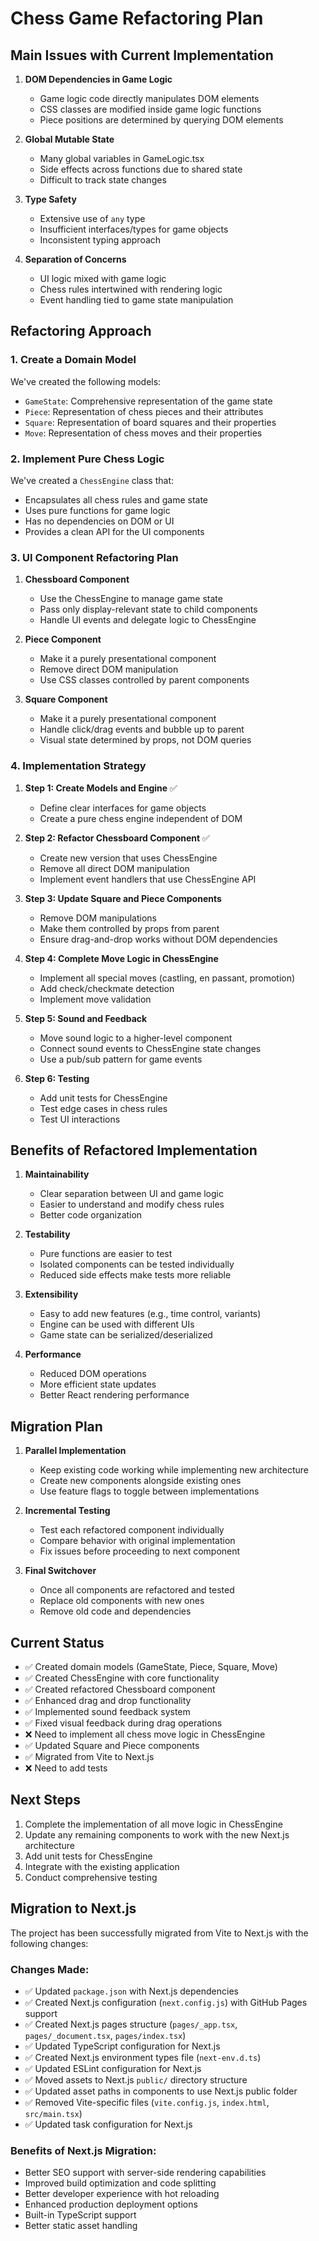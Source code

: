 # Chess Game Refactoring Plan

## Main Issues with Current Implementation

1. **DOM Dependencies in Game Logic**

   - Game logic code directly manipulates DOM elements
   - CSS classes are modified inside game logic functions
   - Piece positions are determined by querying DOM elements

2. **Global Mutable State**

   - Many global variables in GameLogic.tsx
   - Side effects across functions due to shared state
   - Difficult to track state changes

3. **Type Safety**

   - Extensive use of `any` type
   - Insufficient interfaces/types for game objects
   - Inconsistent typing approach

4. **Separation of Concerns**
   - UI logic mixed with game logic
   - Chess rules intertwined with rendering logic
   - Event handling tied to game state manipulation

## Refactoring Approach

### 1. Create a Domain Model

We've created the following models:

- `GameState`: Comprehensive representation of the game state
- `Piece`: Representation of chess pieces and their attributes
- `Square`: Representation of board squares and their properties
- `Move`: Representation of chess moves and their properties

### 2. Implement Pure Chess Logic

We've created a `ChessEngine` class that:

- Encapsulates all chess rules and game state
- Uses pure functions for game logic
- Has no dependencies on DOM or UI
- Provides a clean API for the UI components

### 3. UI Component Refactoring Plan

1. **Chessboard Component**

   - Use the ChessEngine to manage game state
   - Pass only display-relevant state to child components
   - Handle UI events and delegate logic to ChessEngine

2. **Piece Component**

   - Make it a purely presentational component
   - Remove direct DOM manipulation
   - Use CSS classes controlled by parent components

3. **Square Component**
   - Make it a purely presentational component
   - Handle click/drag events and bubble up to parent
   - Visual state determined by props, not DOM queries

### 4. Implementation Strategy

1. **Step 1: Create Models and Engine** ✅

   - Define clear interfaces for game objects
   - Create a pure chess engine independent of DOM

2. **Step 2: Refactor Chessboard Component** ✅

   - Create new version that uses ChessEngine
   - Remove all direct DOM manipulation
   - Implement event handlers that use ChessEngine API

3. **Step 3: Update Square and Piece Components**

   - Remove DOM manipulations
   - Make them controlled by props from parent
   - Ensure drag-and-drop works without DOM dependencies

4. **Step 4: Complete Move Logic in ChessEngine**

   - Implement all special moves (castling, en passant, promotion)
   - Add check/checkmate detection
   - Implement move validation

5. **Step 5: Sound and Feedback**

   - Move sound logic to a higher-level component
   - Connect sound events to ChessEngine state changes
   - Use a pub/sub pattern for game events

6. **Step 6: Testing**
   - Add unit tests for ChessEngine
   - Test edge cases in chess rules
   - Test UI interactions

## Benefits of Refactored Implementation

1. **Maintainability**

   - Clear separation between UI and game logic
   - Easier to understand and modify chess rules
   - Better code organization

2. **Testability**

   - Pure functions are easier to test
   - Isolated components can be tested individually
   - Reduced side effects make tests more reliable

3. **Extensibility**

   - Easy to add new features (e.g., time control, variants)
   - Engine can be used with different UIs
   - Game state can be serialized/deserialized

4. **Performance**
   - Reduced DOM operations
   - More efficient state updates
   - Better React rendering performance

## Migration Plan

1. **Parallel Implementation**

   - Keep existing code working while implementing new architecture
   - Create new components alongside existing ones
   - Use feature flags to toggle between implementations

2. **Incremental Testing**

   - Test each refactored component individually
   - Compare behavior with original implementation
   - Fix issues before proceeding to next component

3. **Final Switchover**
   - Once all components are refactored and tested
   - Replace old components with new ones
   - Remove old code and dependencies

## Current Status

- ✅ Created domain models (GameState, Piece, Square, Move)
- ✅ Created ChessEngine with core functionality
- ✅ Created refactored Chessboard component
- ✅ Enhanced drag and drop functionality
- ✅ Implemented sound feedback system
- ✅ Fixed visual feedback during drag operations
- ❌ Need to implement all chess move logic in ChessEngine
- ✅ Updated Square and Piece components
- ✅ Migrated from Vite to Next.js
- ❌ Need to add tests

## Next Steps

1. Complete the implementation of all move logic in ChessEngine
2. Update any remaining components to work with the new Next.js architecture
3. Add unit tests for ChessEngine
4. Integrate with the existing application
5. Conduct comprehensive testing

## Migration to Next.js

The project has been successfully migrated from Vite to Next.js with the following changes:

### Changes Made:

- ✅ Updated `package.json` with Next.js dependencies
- ✅ Created Next.js configuration (`next.config.js`) with GitHub Pages support
- ✅ Created Next.js pages structure (`pages/_app.tsx`, `pages/_document.tsx`, `pages/index.tsx`)
- ✅ Updated TypeScript configuration for Next.js
- ✅ Created Next.js environment types file (`next-env.d.ts`)
- ✅ Updated ESLint configuration for Next.js
- ✅ Moved assets to Next.js `public/` directory structure
- ✅ Updated asset paths in components to use Next.js public folder
- ✅ Removed Vite-specific files (`vite.config.js`, `index.html`, `src/main.tsx`)
- ✅ Updated task configuration for Next.js

### Benefits of Next.js Migration:

- Better SEO support with server-side rendering capabilities
- Improved build optimization and code splitting
- Better developer experience with hot reloading
- Enhanced production deployment options
- Built-in TypeScript support
- Better static asset handling

